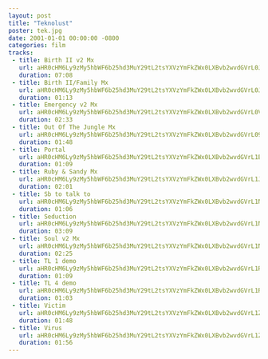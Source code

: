 ```yaml
---
layout: post
title: "Teknolust"
poster: tek.jpg
date: 2001-01-01 00:00:00 -0800
categories: film
tracks:
 - title: Birth II v2 Mx
   url: aHR0cHM6Ly9zMy5hbWF6b25hd3MuY29tL2tsYXVzYmFkZWx0LXBvb2wvdGVrL0JpcnRoIElJIHYyIE14Lm1wMw==
   duration: 07:08
 - title: Birth II/Family Mx
   url: aHR0cHM6Ly9zMy5hbWF6b25hd3MuY29tL2tsYXVzYmFkZWx0LXBvb2wvdGVrL0JpcnRoIElJX0ZhbWlseSBNeC5tcDM=
   duration: 01:13
 - title: Emergency v2 Mx
   url: aHR0cHM6Ly9zMy5hbWF6b25hd3MuY29tL2tsYXVzYmFkZWx0LXBvb2wvdGVrL0VtZXJnZW5jeSB2MiBNeC5tcDM=
   duration: 02:33
 - title: Out Of The Jungle Mx
   url: aHR0cHM6Ly9zMy5hbWF6b25hd3MuY29tL2tsYXVzYmFkZWx0LXBvb2wvdGVrL091dCBPZiBUaGUgSnVuZ2xlIE14Lm1wMw==
   duration: 01:48
 - title: Portal
   url: aHR0cHM6Ly9zMy5hbWF6b25hd3MuY29tL2tsYXVzYmFkZWx0LXBvb2wvdGVrL1BvcnRhbC5tcDM=
   duration: 01:09
 - title: Ruby & Sandy Mx
   url: aHR0cHM6Ly9zMy5hbWF6b25hd3MuY29tL2tsYXVzYmFkZWx0LXBvb2wvdGVrL1J1YnkgJiBTYW5keSBNeC5tcDM=
   duration: 02:01
 - title: Sb to talk to
   url: aHR0cHM6Ly9zMy5hbWF6b25hd3MuY29tL2tsYXVzYmFkZWx0LXBvb2wvdGVrL1NiIHRvIHRhbGsgdG8ubXAz
   duration: 01:06
 - title: Seduction
   url: aHR0cHM6Ly9zMy5hbWF6b25hd3MuY29tL2tsYXVzYmFkZWx0LXBvb2wvdGVrL1NlZHVjdGlvbi5tcDM=
   duration: 03:09
 - title: Soul v2 Mx
   url: aHR0cHM6Ly9zMy5hbWF6b25hd3MuY29tL2tsYXVzYmFkZWx0LXBvb2wvdGVrL1NvdWwgdjIgTXgubXAz
   duration: 02:25
 - title: TL 1 demo
   url: aHR0cHM6Ly9zMy5hbWF6b25hd3MuY29tL2tsYXVzYmFkZWx0LXBvb2wvdGVrL1RMIDEgZGVtby5tcDM=
   duration: 01:09
 - title: TL 4 demo
   url: aHR0cHM6Ly9zMy5hbWF6b25hd3MuY29tL2tsYXVzYmFkZWx0LXBvb2wvdGVrL1RMIDQgZGVtby5tcDM=
   duration: 01:03
 - title: Victim
   url: aHR0cHM6Ly9zMy5hbWF6b25hd3MuY29tL2tsYXVzYmFkZWx0LXBvb2wvdGVrL1ZpY3RpbS5tcDM=
   duration: 01:48
 - title: Virus
   url: aHR0cHM6Ly9zMy5hbWF6b25hd3MuY29tL2tsYXVzYmFkZWx0LXBvb2wvdGVrL1ZpcnVzLm1wMw==
   duration: 01:56
---
```

